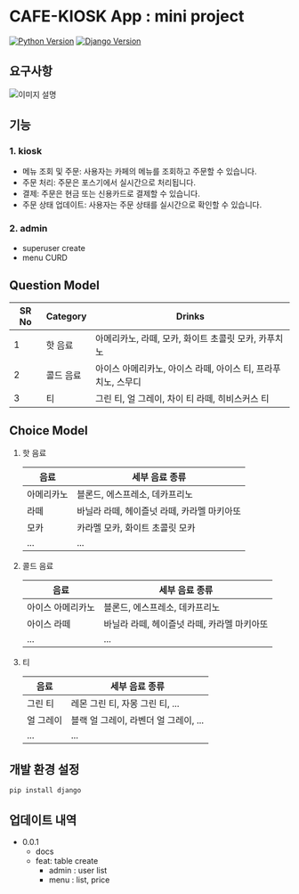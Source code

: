 # CAFE-KIOSK App : mini project

[![Python Version](https://img.shields.io/badge/Python-3.10.13-blue)](https://www.python.org/downloads/release/python-31013/) [![Django Version](https://img.shields.io/badge/Django-3.2.9-green)](https://www.djangoproject.com/)

## 요구사항

![이미지 설명](https://lh3.googleusercontent.com/drive-viewer/AKGpihbdQFihqiLpjU4AMGtfEwoxP3PzWwMymsCKc0cJobZWpSd9m-k3nIPwOGFebD68GLPAoouL9odZ0E0047mhNq-lfhbVWA=w772-h876)

## 기능

### 1. kiosk

- 메뉴 조회 및 주문: 사용자는 카페의 메뉴를 조회하고 주문할 수 있습니다.
- 주문 처리: 주문은 포스기에서 실시간으로 처리됩니다.
- 결제: 주문은 현금 또는 신용카드로 결제할 수 있습니다.
- 주문 상태 업데이트: 사용자는 주문 상태를 실시간으로 확인할 수 있습니다.

### 2. admin

- superuser create
- menu CURD

## Question Model


| SR No | Category  | Drinks                                                        |
| ------- | ----------- | --------------------------------------------------------------- |
| 1     | 핫 음료   | 아메리카노, 라떼, 모카, 화이트 초콜릿 모카, 카푸치노          |
| 2     | 콜드 음료 | 아이스 아메리카노, 아이스 라떼, 아이스 티, 프라푸치노, 스무디 |
| 3     | 티        | 그린 티, 얼 그레이, 차이 티 라떼, 히비스커스 티               |

## Choice Model

1. 핫 음료


   | 음료       | 세부 음료 종류                              |
   | ------------ | --------------------------------------------- |
   | 아메리카노 | 블론드, 에스프레소, 데카프리노              |
   | 라떼       | 바닐라 라떼, 헤이즐넛 라떼, 카라멜 마키아또 |
   | 모카       | 카라멜 모카, 화이트 초콜릿 모카             |
   | ...        | ...                                         |
2. 콜드 음료


   | 음료              | 세부 음료 종류                              |
   | ------------------- | --------------------------------------------- |
   | 아이스 아메리카노 | 블론드, 에스프레소, 데카프리노              |
   | 아이스 라떼       | 바닐라 라떼, 헤이즐넛 라떼, 카라멜 마키아또 |
   | ...               | ...                                         |
3. 티


   | 음료      | 세부 음료 종류                        |
   | ----------- | --------------------------------------- |
   | 그린 티   | 레몬 그린 티, 자몽 그린 티, ...       |
   | 얼 그레이 | 블랙 얼 그레이, 라벤더 얼 그레이, ... |
   | ...       | ...                                   |

## 개발 환경 설정

```shell
pip install django
```

## 업데이트 내역

* 0.0.1
  * docs
  * feat: table create
    * admin : user list
    * menu : list, price